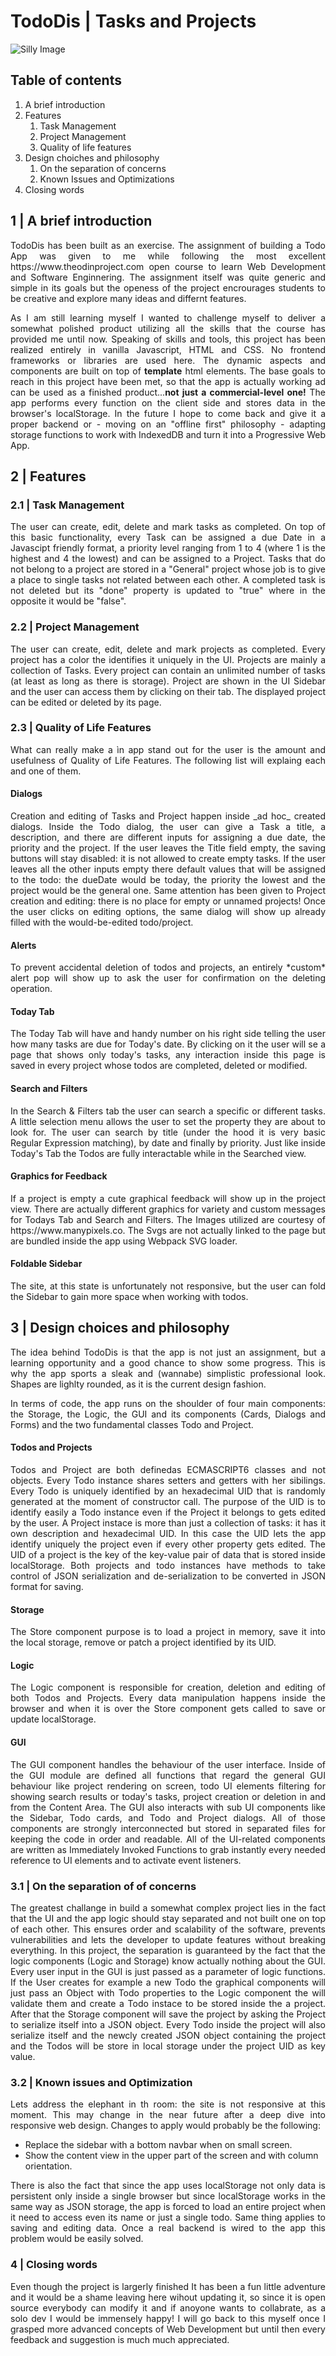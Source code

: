 # TodoDis | Tasks and Projects

![Silly Image](./assets/freetime.png)

## Table of contents

1. A brief introduction
2. Features
   1. Task Management
   2. Project Management
   3. Quality of life features
3. Design choiches and philosophy
   1. On the separation of concerns
   2. Known Issues and Optimizations
4. Closing words

## 1 | A brief introduction
<p align="justify">
TodoDis has been built as an exercise. The assignment of building a Todo App was given to me while following the most excellent https://www.theodinproject.com open course to
learn Web Development and Software Enginnering. The assignment itself was quite generic and simple in its goals but the openess of the project encrourages students to be creative and explore many ideas
and differnt features.</p>
<p align="justify">
As I am still learning myself I wanted to challenge myself to deliver a somewhat polished product utilizing all the skills that the course has provided me until now. Speaking of skills and tools, this project has
been realized entirely in vanilla Javascript, HTML and CSS. No frontend frameworks or libraries are used here. The dynamic aspects and components are built on top of <b>template</b> html elements. 
The base goals to reach in this project have been met, so that the app is actually working ad can be used as a finished product...<b>not just a commercial-level one!</b> The app performs every function on the client side
and stores data in the browser's localStorage. In the future I hope to come back and give it a proper backend or - moving on an "offline first" philosophy - adapting storage functions to work with IndexedDB and turn it into a Progressive Web App.
</p>

## 2 | Features 

### 2.1 | Task Management
<p align="justify">
The user can create, edit, delete and mark tasks as completed. On top of this basic functionality, every Task can be assigned a due Date in a Javascipt friendly format, a priority level ranging from 1 to 4 (where 1 is the highest
and 4 the lowest) and can be assigned to a Project. Tasks that do not belong to a project are stored in a "General" project whose job is to give a place to single tasks not related between each other. A completed task is not
deleted but its "done" property is updated to "true" where in the opposite it would be "false".
</p>

### 2.2 | Project Management 
<p align="justify">
The user can create, edit, delete and mark projects as completed. Every project has a color the identifies it uniquely in the UI. Projects are mainly a collection of Tasks. Every project can contain an unlimited number of tasks 
(at least as long as there is storage). Project are shown in the UI Sidebar and the user can access them by clicking on their tab. The displayed project can be edited or deleted by its page.

### 2.3 | Quality of Life Features
<p align="justify">
What can really make a ìn app stand out for the user is the amount and usefulness of Quality of Life Features. The following list will explaing each and one of them.
</p>  

#### Dialogs
<p align="justify">
Creation and editing of Tasks and Project happen inside _ad hoc_ created dialogs. Inside the Todo dialog, the user can give a Task a title, a description, and there are different inputs for assigning a due date,
the priority and the project. If the user leaves the Title field empty, the saving buttons will stay disabled: it is not allowed to create empty tasks. If the user leaves all the other inputs empty there default values that
will be assigned to the todo: the dueDate would be today, the priority the lowest and the project would be the general one. Same attention has been given to Project creation and editing: there is no place for empty or unnamed projects!
Once the user clicks on editing options, the same dialog will show up already filled with the would-be-edited todo/project.
  
#### Alerts 
<p align="justify">
To prevent accidental deletion of todos and projects, an entirely *custom* alert pop will show up to ask the user for confirmation on the deleting operation.

#### Today Tab
<p align="justify">
The Today Tab will have and handy number on his right side telling the user how many tasks are due for Today's date. By clicking on it the user will se a page that shows only today's tasks, any interaction inside this page
is saved in every project whose todos are completed, deleted or modified.

#### Search and Filters
<p align="justify">
In the Search & Filters tab the user can search a specific or different tasks. A little selection menu allows the user to set the property they are about to look for. The user can search by title (under the hood it is very
basic Regular Expression matching), by date and finally by priority. Just like inside Today's Tab the Todos are fully interactable while in the Searched view.

#### Graphics for Feedback
<p align="justify">
If a project is empty a cute graphical feedback will show up in the project view. There are actually different graphics for variety and custom messages for Todays Tab and Search and Filters. The Images utilized are courtesy of
https://www.manypixels.co. The Svgs are not actually linked to the page but are bundled inside the app using Webpack SVG loader.

#### Foldable Sidebar
<p align="justify">
The site, at this state is unfortunately not responsive, but the user can fold the Sidebar to gain more space when working with todos.

## 3 | Design choices and philosophy
<p align="justify">
The idea behind TodoDis is that the app is not just an assignment, but a learning opportunity and a good chance to show some progress. This is why the app sports a sleak and (wannabe) simplistic professional look. Shapes are lighlty
rounded, as it is the current design fashion.

<p align="justify">
In terms of code, the app runs on the shoulder of four main components: the Storage, the Logic, the GUI and its components (Cards, Dialogs and Forms) and the two fundamental classes Todo and Project.

#### Todos and Projects
<p align="justify">
Todos and Project are both definedas ECMASCRIPT6 classes and not objects. Every Todo instance shares setters and getters with her sibilings. Every Todo is uniquely identified by an hexadecimal UID that is randomly generated
at the moment of constructor call. The purpose of the UID is to identify easily a Todo instance even if the Project it belongs to gets edited by the user. 
A Project instace is more than just a collection of tasks: it has it own description and hexadecimal UID. In this case the UID lets the app identify uniquely the project even if every other property gets edited. The UID of a project
is the key of the key-value pair of data that is stored inside localStorage. Both projects and todo instances have methods to take control of JSON serialization and de-serialization to be converted in JSON format for saving.

#### Storage
<p align="justify">
The Store component purpose is to load a project in memory, save it into the local storage, remove or patch a project identified by its UID.

#### Logic 
<p align="justify">
The Logic component is responsible for creation, deletion and editing of both Todos and Projects. Every data manipulation happens inside the browser and when it is over the Store component gets called to save or update localStorage.

#### GUI
<p align="justify">
The GUI component handles the behaviour of the user interface. Inside of the GUI module are defined all functions that regard the general GUI behaviour like project rendering on screen, todo UI elements filtering for showing search results
or today's tasks, project creation or deletion in and from the Content Area. The GUI also interacts with sub UI components like the Sidebar, Todo cards, and Todo and Project dialogs. All of those components are strongly interconnected but 
stored in separated files for keeping the code in order and readable. All of the UI-related components are written as Immediately Invoked Functions to grab instantly every needed reference to UI elements and to activate event listeners.

### 3.1 | On the separation of of concerns
<p align="justify">
The greatest challange in build a somewhat complex project lies in the fact that the UI and the app logic should stay separated and not built one on top of each other. This ensures order and scalability of the software, prevents vulnerabilities
and lets the developer to update features without breaking everything. In this project, the separation is guaranteed by the fact that the logic components (Logic and Storage) know actually nothing about the GUI. Every user
input in the GUI is just passed as a parameter of logic functions.
If the User creates for example a new Todo the graphical components will just pass an Object with Todo properties to the Logic component the will validate them and create a Todo instace to be stored inside the a project. After that the Storage
component will save the project by asking the Project to serialize itself into a JSON object. Every Todo inside the project will also serialize itself and the newcly created JSON object containing the project and the Todos will be
store in local storage under the project UID as key value.

### 3.2 | Known issues and Optimization
<p align="justify">
Lets address the elephant in th room: the site is not responsive at this moment. This may change in the near future after a deep dive into responsive web design. Changes to apply would probably be the following:

* Replace the sidebar with a bottom navbar when on small screen.
* Show the content view in the upper part of the screen and with column orientation.
<p align="justify">
There is also the fact that since the app uses localStorage not only data is persistent only inside a single browser but since localStorage works in the same way as JSON storage, the app is forced to load an entire project 
when it need to access even its name or just a single todo. Same thing applies to saving and editing data. Once a real backend is wired to the app this problem would be easily solved.

### 4 | Closing words
<p align="justify">
Even though the project is largerly finished It has been a fun little adventure and it would be a shame leaving here wihout updating it, so since it is open source everybody can modify it and if anoyone wants to collabrate, as a solo dev I would be immensely happy!
I will go back to this myself once I grasped more advanced concepts of Web Development but until then every feedback and suggestion is much much appreciated.
